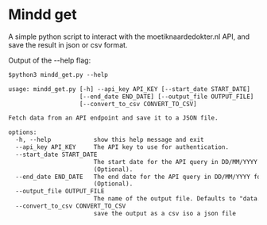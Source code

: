 # Mindd get
A simple python script to interact with the moetiknaardedokter.nl API, and save the result in json or csv format.

Output of the --help flag:
```txt
$python3 mindd_get.py --help

usage: mindd_get.py [-h] --api_key API_KEY [--start_date START_DATE]
                    [--end_date END_DATE] [--output_file OUTPUT_FILE]
                    [--convert_to_csv CONVERT_TO_CSV]

Fetch data from an API endpoint and save it to a JSON file.

options:
  -h, --help            show this help message and exit
  --api_key API_KEY     The API key to use for authentication.
  --start_date START_DATE
                        The start date for the API query in DD/MM/YYYY format
                        (Optional).
  --end_date END_DATE   The end date for the API query in DD/MM/YYYY format
                        (Optional).
  --output_file OUTPUT_FILE
                        The name of the output file. Defaults to "data.json".
  --convert_to_csv CONVERT_TO_CSV
                        save the output as a csv iso a json file
```
